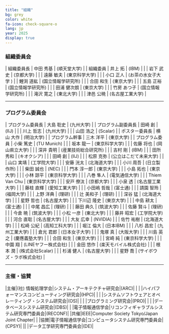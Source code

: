 ```yaml
---
title: "組織"
bg: grey
color: white
fa-icon: check-square-o
lang: jp
year: 2025
display: true
---
```


### 組織委員会

| 組織委員長 | 中田 秀基 | (順天堂大学) |
| 組織委員 | 井上 拓 | (IBM) |
| | 岩下 武史 | (京都大学) |
| | 遠藤 敏夫 | (東京科学大学) |
| | 小口 正人 | (お茶の水女子大学 )
| | 鯉渕 道紘 | (国立情報学研究所) |
| | 合田 和生 | (東京大学) |
| | 五島 正裕 | (国立情報学研究所) |
| | 田浦 健次朗 | (東京大学) |
| | 竹房 あつ子 | (国立情報学研究所) |
| | 滝沢 寛之 | (東北大学) |
| | 津邑 公暁 | (名古屋工業大学) |

---

### プログラム委員会

| プログラム委員長 | 大島 聡史 | (九州大学) |
| プログラム副委員長 | 田崎 創 | (IIJ) |
| | 川上 哲志 | (九州大学) |
| | 山田 浩之 | (Scalar) |
| ポスター委員長 | 横山 大作 | (明治大学) |
| プログラム幹事 | 三木 洋平 | (東京大学) |
| プログラム委員 | 小柴 篤史 | (TU Munich) |
| | 坂本 龍一 | (東京科学大学) |
| | 佐藤 将也 | (岡山県立大学) |
| | 深井 貴明 | (産業技術総合研究所) |
| | 吉村 剛 | (IBM) |
| | 田所 秀和 | (キオクシア) |
| | 田崎 創 | (IIJ) |
| | 松原 克弥 | (公立はこだて未来大学) |
| | 山口 実靖 | (工学院大学) |
| | 安藤 洸太 | (北海道大学) |
| | 小川 周吾 | (日立製作所) |
| | 柴田 誠也 | (NEC) |
| | 門本 淳一郎 | (東京大学) |
| | 小島 拓也 | (東京大学) |
| | 小林 諒平 | (東京科学大学) |
| | 八巻 隼人 | (電気通信大学) |
| | Thiem Van Chu | (東京科学大学) |
| | 安戸 僚汰 | (京都大学) |
| | 小泉 透 | (名古屋工業大学) |
| | 藤枝 直輝 | (愛知工業大学) |
| | 小田嶋 哲哉 | (富士通) |
| | 請園 智玲 | (福岡大学) |
| | 上野 洋典 | (理研) |
| | 辻 美和子 | (理研) |
| | 深谷 猛 | (北海道大学) |
| | 星野 哲也 | (名古屋大学) |
| | 下川辺 隆史 | (東京大学) |
| | 中島 耕太 | (富士通) |
| | 中尾 昌広 | (理研) |
| | 藤田 典久 | (筑波大学) |
| | 佐藤 賢斗 | (理研) |
| | 今倉 暁 | (筑波大学) |
| | 小松 一彦 | (東北大学) |
| | 藤井 昭宏 | (工学院大学) |
| | 河合 直聡 | (名古屋大学) |
| | 大友 広幸 | (NVIDIA) |
| | 佐竹 祐樹 | (北海道大学) |
| | 松崎 公紀 | (高知工科大学) |
| | 堀江 倫大 | (日本IBM) |
| | 八杉 昌宏 | (九州工業大学) |
| | 倉光 君郎 | (日本女子大学) |
| | 鬼塚 真 | (大阪大学) |
| | 川島 英之 | (慶應義塾大学) |
| | 合田 和生 | (東京大学) |
| | 宮崎 純 | (東京科学大学) |
| | 中園 翔 | (LINEヤフー株式会社) |
| | 金田 悠作 | (楽天モバイル株式会社) |
| | 根本 潤 | (株式会社Scalar) |
| | 杉浦 健人 | (名古屋大学) |
| | 星野 喬 | (サイボウズ・ラボ株式会社) |

---

### 主催・協賛

|主催|(社) 情報処理学会|システム・アーキテクチャ研究会|(ARC)|
| | |ハイパフォーマンスコンピューティング研究会|(HPC)|
| | |システムソフトウェアとオペレーティング・システム研究会|(OS)|
| | |プログラミング研究会|(PRO)|
| | |データベースシステム研究会|(DBS)|
| |電子情報通信学会|リコンフィギャラブルシステム研究専門委員会|(RECONF)|
|共催|IEEE|Computer Society Tokyo/Japan Joint Chapter| |
|協賛|電子情報通信学会|コンピュータシステム研究専門委員会|(CPSY)|
|| |データ工学研究専門委員会|(DE)|

